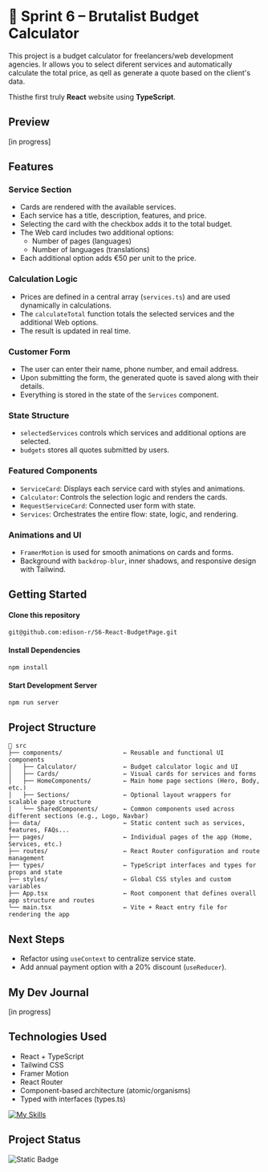 # 🧱 Sprint 6 – Brutalist Budget Calculator

This project is a budget calculator for freelancers/web development agencies.
Ir allows you to select diferent services and automatically calculate the total price, as qell as generate a quote based on the client's data.

Thisthe first truly **React** website using **TypeScript**.
## Preview
[in progress]

## Features

### Service Section

- Cards are rendered with the available services.
- Each service has a title, description, features, and price.
- Selecting the card with the checkbox adds it to the total budget.
- The Web card includes two additional options:
  - Number of pages (languages)
  - Number of languages (translations)
- Each additional option adds €50 per unit to the price.

### Calculation Logic

- Prices are defined in a central array (`services.ts`) and are used dynamically in calculations.
- The `calculateTotal` function totals the selected services and the additional Web options.
- The result is updated in real time.

### Customer Form

- The user can enter their name, phone number, and email address.
- Upon submitting the form, the generated quote is saved along with their details.
- Everything is stored in the state of the `Services` component.

### State Structure

- `selectedServices` controls which services and additional options are selected.
- `budgets` stores all quotes submitted by users.

### Featured Components

- `ServiceCard`: Displays each service card with styles and animations.
- `Calculator`: Controls the selection logic and renders the cards.
- `RequestServiceCard`: Connected user form with state.
- `Services`: Orchestrates the entire flow: state, logic, and rendering.

### Animations and UI

- `FramerMotion` is used for smooth animations on cards and forms.
- Background with `backdrop-blur`, inner shadows, and responsive design with Tailwind.


## Getting Started

#### Clone this repository

```bash
git@github.com:edison-r/S6-React-BudgetPage.git
```

#### Install Dependencies
```bash
npm install
```

#### Start Development Server
```bash
npm run server
```

## Project Structure

```
📁 src
├── components/                 ← Reusable and functional UI components
│   ├── Calculator/             ← Budget calculator logic and UI
│   ├── Cards/                  ← Visual cards for services and forms
│   ├── HomeComponents/         ← Main home page sections (Hero, Body, etc.)
│   ├── Sections/               ← Optional layout wrappers for scalable page structure
│   └── SharedComponents/       ← Common components used across different sections (e.g., Logo, Navbar)
├── data/                       ← Static content such as services, features, FAQs...
├── pages/                      ← Individual pages of the app (Home, Services, etc.)
├── routes/                     ← React Router configuration and route management
├── types/                      ← TypeScript interfaces and types for props and state
├── styles/                     ← Global CSS styles and custom variables
├── App.tsx                     ← Root component that defines overall app structure and routes
└── main.tsx                    ← Vite + React entry file for rendering the app

```

## Next Steps

- Refactor using `useContext` to centralize service state.
- Add annual payment option with a 20% discount (`useReducer`).

## My Dev Journal

[in progress]

## Technologies Used

- React + TypeScript
- Tailwind CSS
- Framer Motion
- React Router
- Component-based architecture (atomic/organisms)
- Typed with interfaces (types.ts)

[![My Skills](https://skillicons.dev/icons?i=vite,html,css,tailwind,ts,react,figma,vscode,git,github)](https://skillicons.dev)

## Project Status
![Static Badge](https://img.shields.io/badge/Status-In_Progress-orange?style=flat)
